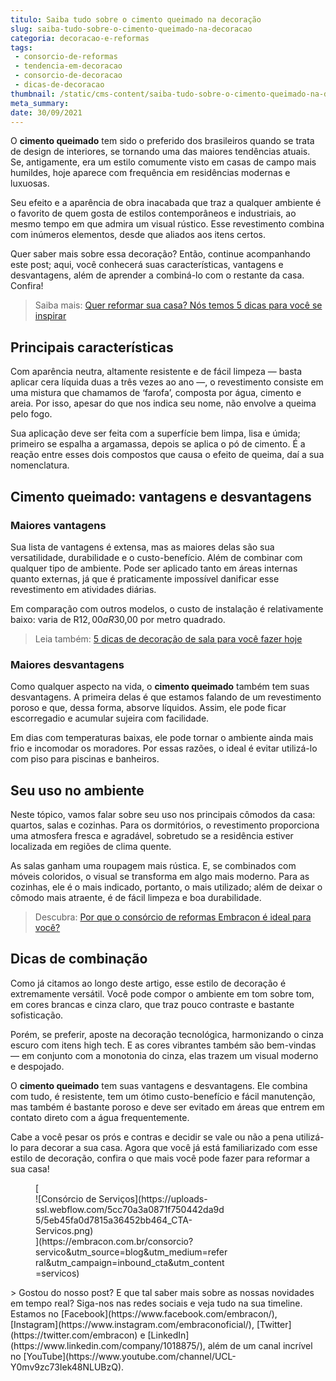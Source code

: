 ```yaml
---
titulo: Saiba tudo sobre o cimento queimado na decoração
slug: saiba-tudo-sobre-o-cimento-queimado-na-decoracao
categoria: decoracao-e-reformas
tags:
 - consorcio-de-reformas
 - tendencia-em-decoracao
 - consorcio-de-decoracao
 - dicas-de-decoracao
thumbnail: /static/cms-content/saiba-tudo-sobre-o-cimento-queimado-na-decoracao.jpeg
meta_summary: 
date: 30/09/2021
---
```

O **cimento queimado** tem sido o preferido dos brasileiros quando se trata de design de interiores, se tornando uma das maiores tendências atuais. Se, antigamente, era um estilo comumente visto em casas de campo mais humildes, hoje aparece com frequência em residências modernas e luxuosas.

Seu efeito e a aparência de obra inacabada que traz a qualquer ambiente é o favorito de quem gosta de estilos contemporâneos e industriais, ao mesmo tempo em que admira um visual rústico. Esse revestimento combina com inúmeros elementos, desde que aliados aos itens certos.

Quer saber mais sobre essa decoração? Então, continue acompanhando este post; aqui, você conhecerá suas características, vantagens e desvantagens, além de aprender a combiná-lo com o restante da casa. Confira!

> Saiba mais: [Quer reformar sua casa? Nós temos 5 dicas para você se inspirar](https://www.embracon.com.br/blog/quer-reformar-sua-casa-nos-temos-5-dicas-para-voce-se-inspirar)

Principais características
--------------------------

Com aparência neutra, altamente resistente e de fácil limpeza — basta aplicar cera líquida duas a três vezes ao ano —, o revestimento consiste em uma mistura que chamamos de ‘farofa’, composta por água, cimento e areia. Por isso, apesar do que nos indica seu nome, não envolve a queima pelo fogo.

Sua aplicação deve ser feita com a superfície bem limpa, lisa e úmida; primeiro se espalha a argamassa, depois se aplica o pó de cimento. É a reação entre esses dois compostos que causa o efeito de queima, daí a sua nomenclatura.

Cimento queimado: vantagens e desvantagens
------------------------------------------

### Maiores vantagens

Sua lista de vantagens é extensa, mas as maiores delas são sua versatilidade, durabilidade e o custo-benefício. Além de combinar com qualquer tipo de ambiente. Pode ser aplicado tanto em áreas internas quanto externas, já que é praticamente impossível danificar esse revestimento em atividades diárias.

Em comparação com outros modelos, o custo de instalação é relativamente baixo: varia de R$12,00 a R$30,00 por metro quadrado.

> Leia também: [5 dicas de decoração de sala para você fazer hoje](https://www.embracon.com.br/blog/5-dicas-de-decoracao-de-sala-para-voce-fazer-hoje)

### Maiores desvantagens

Como qualquer aspecto na vida, o **cimento queimado** também tem suas desvantagens. A primeira delas é que estamos falando de um revestimento poroso e que, dessa forma, absorve líquidos. Assim, ele pode ficar escorregadio e acumular sujeira com facilidade.

Em dias com temperaturas baixas, ele pode tornar o ambiente ainda mais frio e incomodar os moradores. Por essas razões, o ideal é evitar utilizá-lo com piso para piscinas e banheiros.

Seu uso no ambiente
-------------------

Neste tópico, vamos falar sobre seu uso nos principais cômodos da casa: quartos, salas e cozinhas. Para os dormitórios, o revestimento proporciona uma atmosfera fresca e agradável, sobretudo se a residência estiver localizada em regiões de clima quente.

As salas ganham uma roupagem mais rústica. E, se combinados com móveis coloridos, o visual se transforma em algo mais moderno. Para as cozinhas, ele é o mais indicado, portanto, o mais utilizado; além de deixar o cômodo mais atraente, é de fácil limpeza e boa durabilidade.

> Descubra: [Por que o consórcio de reformas Embracon é ideal para você?](https://www.embracon.com.br/blog/consorcio-reforma-embracon-por-que-e-uma-boa-opcao)

Dicas de combinação
-------------------

Como já citamos ao longo deste artigo, esse estilo de decoração é extremamente versátil. Você pode compor o ambiente em tom sobre tom, em cores brancas e cinza claro, que traz pouco contraste e bastante sofisticação.

Porém, se preferir, aposte na decoração tecnológica, harmonizando o cinza escuro com itens high tech. E as cores vibrantes também são bem-vindas — em conjunto com a monotonia do cinza, elas trazem um visual moderno e despojado.

O **cimento queimado** tem suas vantagens e desvantagens. Ele combina com tudo, é resistente, tem um ótimo custo-benefício e fácil manutenção, mas também é bastante poroso e deve ser evitado em áreas que entrem em contato direto com a água frequentemente.

Cabe a você pesar os prós e contras e decidir se vale ou não a pena utilizá-lo para decorar a sua casa. Agora que você já está familiarizado com esse estilo de decoração, confira o que mais você pode fazer para reformar a sua casa!

<figure class="w-richtext-figure-type-image w-richtext-align-center" style="max-width:310px">[<div>![Consórcio de Serviços](https://uploads-ssl.webflow.com/5cc70a3a0871f750442da9d5/5eb45fa0d7815a36452bb464_CTA-Servicos.png)</div>](https://embracon.com.br/consorcio?servico&utm_source=blog&utm_medium=referral&utm_campaign=inbound_cta&utm_content=servicos)</figure>> Gostou do nosso post? E que tal saber mais sobre as nossas novidades em tempo real? Siga-nos nas redes sociais e veja tudo na sua timeline. Estamos no [Facebook](https://www.facebook.com/embracon/), [Instagram](https://www.instagram.com/embraconoficial/), [Twitter](https://twitter.com/embracon) e [LinkedIn](https://www.linkedin.com/company/1018875/), além de um canal incrível no [YouTube](https://www.youtube.com/channel/UCL-Y0mv9zc73Iek48NLUBzQ).
